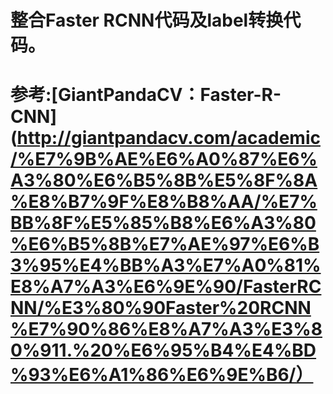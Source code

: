 # 整合Faster RCNN代码及label转换代码。
# 参考:[GiantPandaCV：Faster-R-CNN] (http://giantpandacv.com/academic/%E7%9B%AE%E6%A0%87%E6%A3%80%E6%B5%8B%E5%8F%8A%E8%B7%9F%E8%B8%AA/%E7%BB%8F%E5%85%B8%E6%A3%80%E6%B5%8B%E7%AE%97%E6%B3%95%E4%BB%A3%E7%A0%81%E8%A7%A3%E6%9E%90/FasterRCNN/%E3%80%90Faster%20RCNN%E7%90%86%E8%A7%A3%E3%80%911.%20%E6%95%B4%E4%BD%93%E6%A1%86%E6%9E%B6/）
